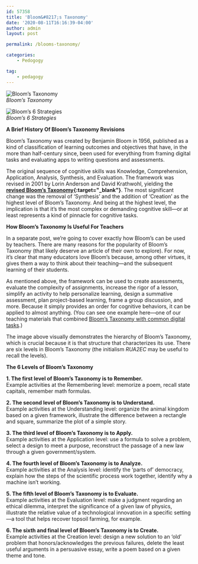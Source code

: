 ```yaml
---
id: 57358
title: 'Bloom&#8217;s Taxonomy'
date: '2020-08-11T16:16:39-04:00'
author: admin
layout: post

permalink: /blooms-taxonomy/

categories:
    - Pedogogy

tag:
    - pedagogy
---
```


![Bloom’s Taxonomy](https://image-control-storage.s3.amazonaws.com/2020/08/11162513/image-10.png)  
*Bloom’s Taxonomy*

![Bloom’s 6 Strategies](https://image-control-storage.s3.amazonaws.com/2020/08/11172825/image-11.png)  
*Bloom’s 6 Strategies*

**A Brief History Of Bloom’s Taxonomy Revisions**

Bloom’s Taxonomy was created by Benjamin Bloom in 1956, published as a kind of classification of learning outcomes and objectives that have, in the more than half-century since, been used for everything from framing digital tasks and evaluating apps to writing questions and assessments.

The original sequence of cognitive skills was Knowledge, Comprehension, Application, Analysis, Synthesis, and Evaluation. The framework was revised in 2001 by Lorin Anderson and David Krathwohl, yielding the **[revised Bloom’s Taxonomy](https://www.teachthought.com/critical-thinking/taxonomy-tree-blooms-revised-taxonomy-graphic/){:target="_blank"}**. The most significant change was the removal of ‘Synthesis’ and the addition of ‘Creation’ as the highest level of Bloom’s Taxonomy. And being at the highest level, the implication is that it’s the most complex or demanding cognitive skill—or at least represents a kind of pinnacle for cognitive tasks.

**How Bloom’s Taxonomy Is Useful For Teachers**  

In a separate post, we’re going to cover exactly how Bloom’s can be used by teachers. There are many reasons for the popularity of Bloom’s Taxonomy (that likely deserve an article of their own to explore). For now, it’s clear that many educators love Bloom’s because, among other virtues, it gives them a way to think about their teaching—and the subsequent learning of their students.

As mentioned above, the framework can be used to create assessments, evaluate the complexity of assignments, increase the rigor of a lesson, simplify an activity to help personalize learning, design a summative assessment, plan project-based learning, frame a group discussion, and more. Because it simply provides an order for cognitive behaviors, it can be applied to almost anything. (You can see one example here—one of our teaching materials that combined [Bloom’s Taxonomy with common digital tasks](https://www.teacherspayteachers.com/Product/Blooms-Taxonomy-New-Edition-Digital-Planning-Verbs-Cards-3390758).)

The image above visually demonstrates the hierarchy of Bloom’s Taxonomy, which is crucial because it is that structure that characterizes its use. There are six levels in Bloom’s Taxonomy (the initialism *RUA2EC* may be useful to recall the levels).

**The 6 Levels of Bloom’s Taxonomy**

**1. The first level of Bloom’s Taxonomy is to Remember.**  
Example activities at the Remembering level: memorize a poem, recall state capitals, remember math formulas.

**2. The second level of Bloom’s Taxonomy is to Understand.**  
Example activities at the Understanding level: organize the animal kingdom based on a given framework, illustrate the difference between a rectangle and square, summarize the plot of a simple story.

**3. The third level of Bloom’s Taxonomy is to Apply.**  
Example activities at the Application level: use a formula to solve a problem, select a design to meet a purpose, reconstruct the passage of a new law through a given government/system.

**4. The fourth level of Bloom’s Taxonomy is to Analyze.**  
Example activities at the Analysis level: identify the ‘parts of’ democracy, explain how the steps of the scientific process work together, identify why a machine isn’t working.

**5. The fifth level of Bloom’s Taxonomy is to Evaluate.**  
Example activities at the Evaluation level: make a judgment regarding an ethical dilemma, interpret the significance of a given law of physics, illustrate the relative value of a technological innovation in a specific setting—a tool that helps recover topsoil farming, for example.

**6. The sixth and final level of Bloom’s Taxonomy is to Create.**  
Example activities at the Creation level: design a new solution to an ‘old’ problem that honors/acknowledges the previous failures, delete the least useful arguments in a persuasive essay, write a poem based on a given theme and tone.
